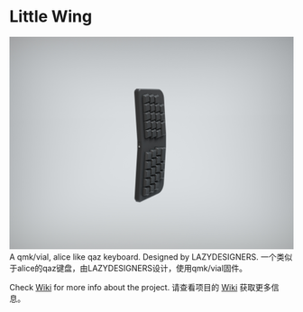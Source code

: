 # Little Wing
![Render](Render/LittleWingRender.jpg)
A qmk/vial, alice like qaz keyboard. Designed by LAZYDESIGNERS.
一个类似于alice的qaz键盘，由LAZYDESIGNERS设计，使用qmk/vial固件。

Check [Wiki](wiki) for more info about the project.
请查看项目的 [Wiki](wiki) 获取更多信息。
